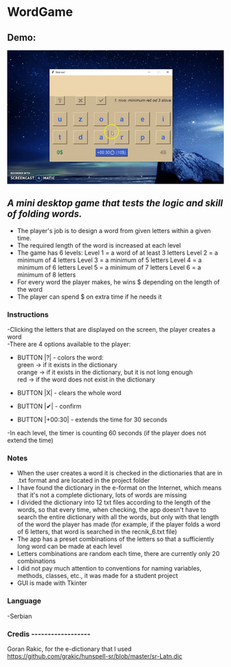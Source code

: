 # WordGame

## Demo:
![](demo.gif)
<br/>
## **_A mini desktop game that tests the logic and skill of folding words._**
- The player's job is to design a word from given letters within a given time.
- The required length of the word is increased at each level
- The game has 6 levels:
Level 1 = a word of at least 3 letters
Level 2 = a minimum of 4 letters
Level 3 = a minimum of 5 letters
Level 4 = a minimum of 6 letters
Level 5 = a minimum of 7 letters
Level 6 = a minimum of 8 letters
- For every word the player makes, he wins $ depending on the length of the word
- The player can spend $ on extra time if he needs it

### Instructions
-Clicking the letters that are displayed on the screen, the player creates a word<br/>
-There are 4 options available to the player:<br/>
- BUTTON |?| - colors the word:<br/>
green -> if it exists in the dictionary<br/>
orange -> if it exists in the dictionary, but it is not long enough<br/>
red -> if the word does not exist in the dictionary<br/>

- BUTTON |X| - clears the whole word

- BUTTON |✔| - confirm

- BUTTON |+00:30| - extends the time for 30 seconds

-In each level, the timer is counting 60 seconds (if the player does not extend the time)


### Notes
- When the user creates a word it is checked in the dictionaries that are in .txt format and are located in the project folder
- I have found the dictionary in the e-format on the Internet, which means that it's not a complete dictionary, lots of words are missing
- I divided the dictionary into 12 txt files according to the length of the words, so that every time, when checking, the app doesn't have to search the entire dictionary with all the words,
but only with that length of the word the player has made (for example, if the player folds a word of 6 letters, that word is searched in the recnik_6.txt file)
- The app has a preset combinations of the letters so that a sufficiently long word can be made at each level
- Letters combinations are random each time, there are currently only 20 combinations
- I did not pay much attention to conventions for naming variables, methods, classes, etc., it was made for a student project
- GUI is made with Tkinter


### Language
-Serbian

### Credis ------------------</br>
Goran Rakic, for the e-dictionary that I used
https://github.com/grakic/hunspell-sr/blob/master/sr-Latn.dic
